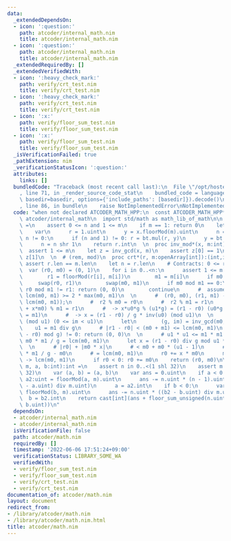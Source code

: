 ```yaml
---
data:
  _extendedDependsOn:
  - icon: ':question:'
    path: atcoder/internal_math.nim
    title: atcoder/internal_math.nim
  - icon: ':question:'
    path: atcoder/internal_math.nim
    title: atcoder/internal_math.nim
  _extendedRequiredBy: []
  _extendedVerifiedWith:
  - icon: ':heavy_check_mark:'
    path: verify/crt_test.nim
    title: verify/crt_test.nim
  - icon: ':heavy_check_mark:'
    path: verify/crt_test.nim
    title: verify/crt_test.nim
  - icon: ':x:'
    path: verify/floor_sum_test.nim
    title: verify/floor_sum_test.nim
  - icon: ':x:'
    path: verify/floor_sum_test.nim
    title: verify/floor_sum_test.nim
  _isVerificationFailed: true
  _pathExtension: nim
  _verificationStatusIcon: ':question:'
  attributes:
    links: []
  bundledCode: "Traceback (most recent call last):\n  File \"/opt/hostedtoolcache/Python/3.10.6/x64/lib/python3.10/site-packages/onlinejudge_verify/documentation/build.py\"\
    , line 71, in _render_source_code_stat\n    bundled_code = language.bundle(stat.path,\
    \ basedir=basedir, options={'include_paths': [basedir]}).decode()\n  File \"/opt/hostedtoolcache/Python/3.10.6/x64/lib/python3.10/site-packages/onlinejudge_verify/languages/nim.py\"\
    , line 86, in bundle\n    raise NotImplementedError\nNotImplementedError\n"
  code: "when not declared ATCODER_MATH_HPP:\n  const ATCODER_MATH_HPP* = 1\n\n  import\
    \ atcoder/internal_math\n  import std/math as math_lib_of_math\n\n  proc pow_mod*(x,n,m:int):int\
    \ =\n    assert 0 <= n and 1 <= m\n    if m == 1: return 0\n    let bt = initBarrett(m.uint)\n\
    \    var\n      r = 1.uint\n      y = x.floorMod(m).uint\n      n = n\n    while\
    \ n != 0:\n      if (n and 1) != 0: r = bt.mul(r, y)\n      y = bt.mul(y, y)\n\
    \      n = n shr 1\n    return r.int\n  \n  proc inv_mod*(x, m:int):int =\n  \
    \  assert 1 <= m\n    let z = inv_gcd(x, m)\n    assert z[0] == 1\n    return\
    \ z[1]\n  \n  # (rem, mod)\n  proc crt*(r, m:openArray[int]):(int,int) =\n   \
    \ assert r.len == m.len\n    let n = r.len\n    # Contracts: 0 <= r0 < m0\n  \
    \  var (r0, m0) = (0, 1)\n    for i in 0..<n:\n      assert 1 <= m[i]\n      var\n\
    \        r1 = floorMod(r[i], m[i])\n        m1 = m[i]\n      if m0 < m1:\n   \
    \     swap(r0, r1)\n        swap(m0, m1)\n      if m0 mod m1 == 0:\n        if\
    \ r0 mod m1 != r1: return (0, 0)\n        continue\n      #  assume: m0 > m1,\
    \ lcm(m0, m1) >= 2 * max(m0, m1)\n  \n      #  (r0, m0), (r1, m1) -> (r2, m2 =\
    \ lcm(m0, m1));\n      #  r2 % m0 = r0\n      #  r2 % m1 = r1\n      #  -> (r0\
    \ + x*m0) % m1 = r1\n      #  -> x*u0*g % (u1*g) = (r1 - r0) (u0*g = m0, u1*g\
    \ = m1)\n      #  -> x = (r1 - r0) / g * inv(u0) (mod u1)\n  \n      #  im = inv(u0)\
    \ (mod u1) (0 <= im < u1)\n      let\n        (g, im) = inv_gcd(m0, m1)\n    \
    \    u1 = m1 div g\n      # |r1 - r0| < (m0 + m1) <= lcm(m0, m1)\n      if ((r1\
    \ - r0) mod g) != 0: return (0, 0)\n  \n      # u1 * u1 <= m1 * m1 / g / g <=\
    \ m0 * m1 / g = lcm(m0, m1)\n      let x = (r1 - r0) div g mod u1 * im mod u1\n\
    \  \n      # |r0| + |m0 * x|\n      # < m0 + m0 * (u1 - 1)\n      # = m0 + m0\
    \ * m1 / g - m0\n      # = lcm(m0, m1)\n      r0 += x * m0\n      m0 *= u1  #\
    \ -> lcm(m0, m1)\n      if r0 < 0: r0 += m0\n    return (r0, m0)\n\n  proc floor_sum*(n,\
    \ m, a, b:int):int =\n    assert n in 0..<(1 shl 32)\n    assert m in 1..<(1 shl\
    \ 32)\n    var (a, b) = (a, b)\n    var ans = 0.uint\n    if a < 0:\n      var\
    \ a2:uint = floorMod(a, m).uint\n      ans -= n.uint * (n - 1).uint div 2 * ((a2\
    \ - a.uint) div m.uint)\n      a = a2.int\n    if b < 0:\n      var b2:uint =\
    \ floorMod(b, m).uint\n      ans -= n.uint * ((b2 - b.uint) div m.uint)\n    \
    \  b = b2.int\n    return cast[int](ans + floor_sum_unsigned(n.uint, m.uint, a.uint,\
    \ b.uint))\n"
  dependsOn:
  - atcoder/internal_math.nim
  - atcoder/internal_math.nim
  isVerificationFile: false
  path: atcoder/math.nim
  requiredBy: []
  timestamp: '2022-06-06 17:51:24+09:00'
  verificationStatus: LIBRARY_SOME_WA
  verifiedWith:
  - verify/floor_sum_test.nim
  - verify/floor_sum_test.nim
  - verify/crt_test.nim
  - verify/crt_test.nim
documentation_of: atcoder/math.nim
layout: document
redirect_from:
- /library/atcoder/math.nim
- /library/atcoder/math.nim.html
title: atcoder/math.nim
---
```

